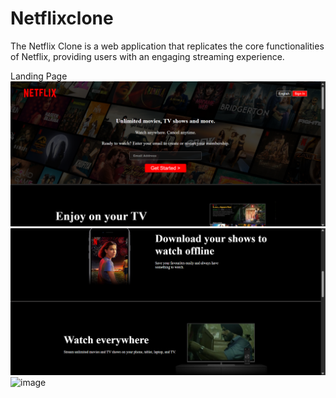 # Netflixclone
The Netflix Clone is a web application that replicates the core functionalities of Netflix, providing users with an engaging streaming experience.

Landing Page
![image](https://github.com/AbhayMParmar/Netflixclone/blob/main/Screenshot%202025-03-10%20201212.png?raw=true)
![image](https://github.com/AbhayMParmar/Netflixclone/blob/main/Screenshot%202025-03-10%20203448.png?raw=true)
![image]()


